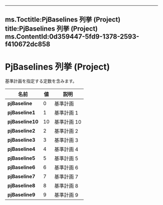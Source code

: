 

---
ms.Toctitle:PjBaselines 列挙 (Project)
title:PjBaselines 列挙 (Project)
ms.ContentId:0d359447-5fd9-1378-2593-f410672dc858
---
# PjBaselines 列挙 (Project)




基準計画を指定する定数を含みます。

|**名前**|**値**|**説明**|
|---|---|---|
|**pjBaseline**|0|基準計画|
|**pjBaseline1**|1|基準計画 1|
|**pjBaseline10**|10|基準計画 10|
|**pjBaseline2**|2|基準計画 2|
|**pjBaseline3**|3|基準計画 3|
|**pjBaseline4**|4|基準計画 4|
|**pjBaseline5**|5|基準計画 5|
|**pjBaseline6**|6|基準計画 6|
|**pjBaseline7**|7|基準計画 7|
|**pjBaseline8**|8|基準計画 8|
|**pjBaseline9**|9|基準計画 9|




